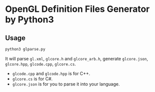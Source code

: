 # OpenGL Definition Files Generator by Python3

## Usage
```bash
python3 glparse.py
```

It will parse `gl.xml`, `glcore.h` and `glcore_arb.h`, generate `glcore.json`, `glcore.hpp`, `glcode.cpp`, `glcore.cs`.
- `glcode.cpp` and `glcode.hpp` is for C++.
- `glcore.cs` is for C#.
- `glcore.json` is for you to parse it into your language.
